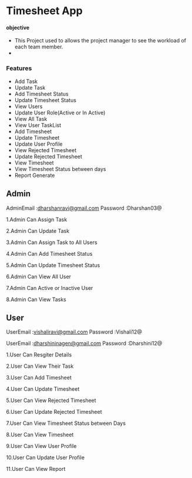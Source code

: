 # Timesheet App

#### objective

* This Project used to allows the project manager to see the workload of each team member. 
* 

### Features

* Add Task
* Update Task
* Add Timesheet Status
* Update Timesheet Status
* View Users
* Update User Role(Active or In Active)
* View All Task
* View User TaskList
* Add Timesheet
* Update Timesheet
* Update User Profile
* View Rejected Timesheet
* Update Rejected Timesheet
* View Timesheet
* View Timesheet Status between days
* Report Generate


## Admin

AdminEmail :dharshanravi@gmail.com
Password   :Dharshan03@

1.Admin Can Assign Task

2.Admin Can Update Task

3.Admin Can Assign Task to All Users

4.Admin Can Add Timesheet Status

5.Admin Can Update Timesheet Status

6.Admin Can View All User

7.Admin Can Active or Inactive User

8.Admin Can View Tasks


## User

UserEmail :vishaliravi@gmail.com
Password  :Vishali12@

UserEmail :dharshininagen@gmail.com
Password  :Dharshini12@

1.User Can Resgiter Details

2.User Can View Their Task

3.User Can Add Timesheet

4.User Can Update Timesheet

5.User Can View Rejected Timesheet

6.User Can Update Rejected Timesheet

7.User Can View Timesheet Status between Days

8.User Can View Timesheet

9.User Can View User Profile

10.User Can Update User Profile

11.User Can View Report

